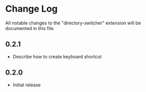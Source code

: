 # Change Log

All notable changes to the "directory-switcher" extension will be documented in this file.

## 0.2.1

-   Describe how to create keyboard shortcut

## 0.2.0

-   Initial release
